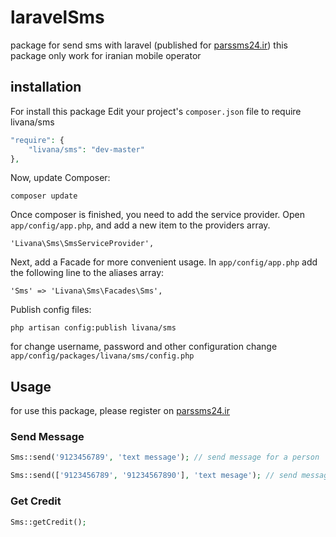 laravelSms
==========

package for send sms with laravel (published for [parssms24.ir](http://parssms24.ir)) this package only work for iranian mobile operator

installation
------------
For install this package Edit your project's ```composer.json``` file to require livana/sms

```php
"require": {
    "livana/sms": "dev-master"
},
```
Now, update Composer:
```
composer update
```
Once composer is finished, you need to add the service provider. Open ```app/config/app.php```, and add a new item to the providers array.
```
'Livana\Sms\SmsServiceProvider',
```
Next, add a Facade for more convenient usage. In ```app/config/app.php``` add the following line to the aliases array:
```
'Sms' => 'Livana\Sms\Facades\Sms',
```
Publish config files:
```
php artisan config:publish livana/sms
```
for change username, password and other configuration change ```app/config/packages/livana/sms/config.php```

Usage
-----
for use this package, please register on [parssms24.ir](http://parssms24.ir)

### Send Message
```php
Sms::send('9123456789', 'text message'); // send message for a person

Sms::send(['9123456789', '91234567890'], 'text mesage'); // send message for persons
```
### Get Credit
```php
Sms::getCredit();
```
